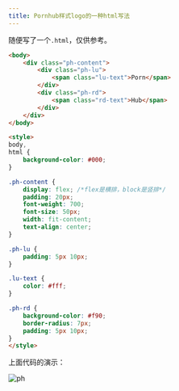 ```yaml
---
title: Pornhub样式logo的一种html写法
---
```


随便写了一个`.html`，仅供参考。

```html
<body>
    <div class="ph-content">
        <div class="ph-lu">
            <span class="lu-text">Porn</span>
        </div>
        <div class="ph-rd">
            <span class="rd-text">Hub</span>
        </div>
    </div>
</body>

<style>
body,
html {
    background-color: #000;
}

.ph-content {
    display: flex; /*flex是横排，block是竖排*/
    padding: 20px;
    font-weight: 700;
    font-size: 50px;
    width: fit-content;
    text-align: center;
}

.ph-lu {
    padding: 5px 10px;
}

.lu-text {
    color: #fff;
}

.ph-rd {
    background-color: #f90;
    border-radius: 7px;
    padding: 5px 10px;
}
</style>
```

上面代码的演示：

![ph](https://cdn.jsdelivr.net/gh/Melody-of-Oblivion/MoOpics@main/images/posts/ph-flavour/ph.png)